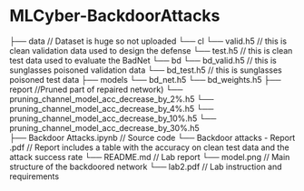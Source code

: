 # MLCyber-BackdoorAttacks

├── data  // Dataset is huge so not uploaded
    └── cl
        └── valid.h5 // this is clean validation data used to design the defense
        └── test.h5  // this is clean test data used to evaluate the BadNet
    └── bd
        └── bd_valid.h5 // this is sunglasses poisoned validation data
        └── bd_test.h5  // this is sunglasses poisoned test data
├── models
    └── bd_net.h5
    └── bd_weights.h5
├── report //Pruned part of repaired network)
	└── pruning_channel_model_acc_decrease_by_2%.h5
    └── pruning_channel_model_acc_decrease_by_4%.h5
    └── pruning_channel_model_acc_decrease_by_10%.h5
    └── pruning_channel_model_acc_decrease_by_30%.h5  
├── Backdoor Attacks.ipynb  // Source code
└── Backdoor attacks - Report .pdf  // Report includes a table with the accuracy on clean test data and the attack success rate
└── README.md  // Lab report
└── model.png  // Main structure of the backdoored network
└── lab2.pdf  // Lab instruction and requirements
